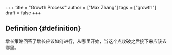 +++
title = "Growth Process"
author = ["Max Zhang"]
tags = ["growth"]
draft = false
+++

## Definition {#definition}

增长策略回答了增长应该如何进行，从哪里开始，当这个点攻破之后接下来应该去哪里。
